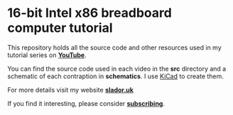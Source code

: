 # 16-bit Intel x86 breadboard computer tutorial

This repository holds all the source code and other resources used in my tutorial series on **[YouTube](https://www.youtube.com/c/SladorSoft)**.

You can find the source code used in each video in the **src** directory and a schematic of each contraption in **schematics**.
I use [KiCad](https://www.kicad.org/) to create them.

For more details visit my website **[slador.uk](https://slador.uk/)**

If you find it interesting, please consider **[subscribing](https://www.youtube.com/c/SladorSoft)**.
